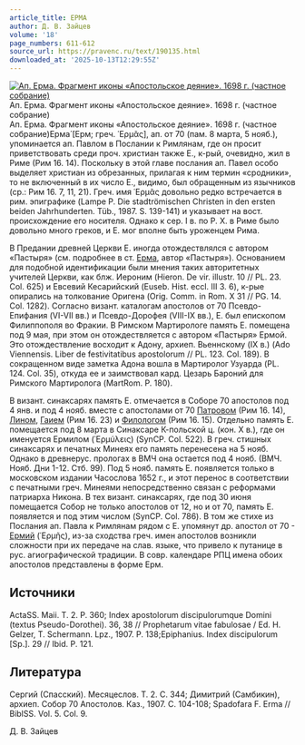 ```yaml
---
article_title: ЕРМА
author: Д. В. Зайцев
volume: '18'
page_numbers: 611-612
source_url: https://pravenc.ru/text/190135.html
downloaded_at: '2025-10-13T12:29:55Z'
---
```


[![Ап. Ерма. Фрагмент иконы «Апостольское деяние». 1698 г. (частное собрание)](https://pravenc.ru/data/268/494/1234/i200.jpg "Кликните для увеличения картинки")](https://pravenc.ru/data/268/494/1234/i400.jpg)Ап. Ерма. Фрагмент иконы «Апостольское деяние». 1698 г. (частное собрание)  
Ап. Ерма. Фрагмент иконы «Апостольское деяние». 1698 г. (частное собрание)Ерма́ [Ерм; греч. ῾Ερμᾶς], ап. от 70 (пам. 8 марта, 5 нояб.), упоминается ап. Павлом в Послании к Римлянам, где он просит приветствовать среди проч. христиан также Е., к-рый, очевидно, жил в Риме (Рим 16. 14). Поскольку в этой главе послания ап. Павел особо выделяет христиан из обрезанных, прилагая к ним термин «сродники», то не включенный в их число Е., видимо, был обращенным из язычников (ср.: Рим 16. 7, 11, 21). Греч. имя ῾Ερμᾶς довольно редко встречается в рим. эпиграфике (Lampe P. Die stadtrömischen Christen in den ersten beiden Jahrhunderten. Tüb., 1987. S. 139-141) и указывает на вост. происхождение его носителя. Однако к сер. I в. по Р. Х. в Риме было довольно много греков, и Е. мог вполне быть уроженцем Рима.

В Предании древней Церкви Е. иногда отождествлялся с автором «Пастыря» (см. подробнее в ст. [Ерма](https://pravenc.ru/text/Ерма.html), автор «Пастыря»). Основанием для подобной идентификации были мнения таких авторитетных учителей Церкви, как блж. Иероним (Hieron. De vir. illustr. 10 // PL. 23. Col. 625) и Евсевий Кесарийский (Euseb. Hist. eccl. III 3. 6), к-рые опирались на толкование Оригена (Orig. Comm. in Rom. X 31 // PG. 14. Col. 1282). Согласно визант. каталогам апостолов от 70 Псевдо-Епифания (VI-VII вв.) и Псевдо-Дорофея (VIII-IX вв.), Е. был епископом Филиппополя во Фракии. В Римском Мартирологе память Е. помещена под 9 мая, при этом он отождествляется с автором «Пастыря» Ермой. Это отождествление восходит к Адону, архиеп. Вьеннскому (IX в.) (Ado Viennensis. Liber de festivitatibus apostolorum // PL. 123. Col. 189). В сокращенном виде заметка Адона вошла в Мартиролог Узуарда (PL. 124. Col. 35), откуда ее и заимствовал кард. Цезарь Бароний для Римского Мартиролога (MartRom. P. 180).

В визант. синаксарях память Е. отмечается в Соборе 70 апостолов под 4 янв. и под 4 нояб. вместе с апостолами от 70 [Патровом](https://pravenc.ru/text/Патровом.html) (Рим 16. 14), [Лином](https://pravenc.ru/text/Лином.html), [Гаием](https://pravenc.ru/text/Гаием.html) (Рим 16. 23) и [Филологом](https://pravenc.ru/text/Филологом.html) (Рим 16. 15). Отдельно память Е. помещается под 8 марта в Синаксаре К-польской ц. (кон. X в.), где он именуется Ермилом (᾿Ερμύλεις) (SynCP. Col. 522). В греч. стишных синаксарях и печатных Минеях его память перенесена на 5 нояб. Однако в древнерус. прологах в ВМЧ она остается под 4 нояб. (ВМЧ. Нояб. Дни 1-12. Стб. 99). Под 5 нояб. память Е. появляется только в московском издании Часослова 1652 г., и этот перенос в соответствии с печатными греч. Минеями непосредственно связан с реформами патриарха Никона. В тех визант. синаксарях, где под 30 июня помещается Cобор не только апостолов от 12, но и от 70, память Е. появляется и под этим числом (SynCP. Col. 786). В том же стихе из Послания ап. Павла к Римлянам рядом с Е. упомянут др. апостол от 70 - [Ермий](https://pravenc.ru/text/Ермий.html) (῾Ερμῆς), из-за сходства греч. имен апостолов возникли сложности при их передаче на слав. языке, что привело к путанице в рус. агиографической традиции. В совр. календаре РПЦ имена обоих апостолов представлены в форме Ерм.

## Источники

ActaSS. Maii. T. 2. P. 360; Index apostolorum discipulorumque Domini (textus Pseudo-Dorothei). 36, 38 // Prophetarum vitae fabulosae / Ed. H. Gelzer, T. Schermann. Lpz., 1907. P. 138;Epiphanius. Index discipulorum [Sp.]. 29 // Ibid. P. 121.

## Литература

Сергий (Спасский). Месяцеслов. Т. 2. С. 344; Димитрий (Самбикин), архиеп. Собор 70 Апостолов. Каз., 1907. С. 104-108; Spadofara F. Erma // BiblSS. Vol. 5. Col. 9.

Д. В. Зайцев
